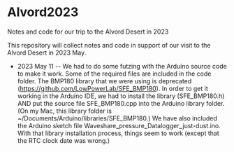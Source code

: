 # Alvord2023
Notes and code for our trip to the Alvord Desert in 2023

This repository will collect notes and code in support of our visit to the Alvord Desert in 2023 May. 

* 2023 May 11 -- We had to do some futzing with the Arduino source code to make it work. Some of the required files are included in the code folder. The BMP180 library that we were using is deprecated (https://github.com/LowPowerLab/SFE_BMP180). In order to get it working in the Arduino IDE, we had to install the library (SFE_BMP180.h) AND put the source file SFE_BMP180.cpp into the Arduino library folder. (On my Mac, this library folder is ~/Documents/Arduino/libraries/SFE_BMP180.) We have also included the Arduino sketch file Waveshare_pressure_Datalogger_just-dust.ino. With that library installation process, things seem to work (except that the RTC clock date was wrong.)
